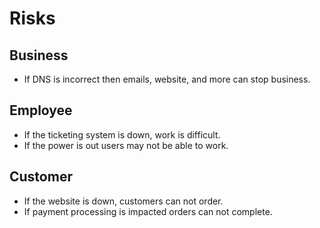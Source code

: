 # Risks

## Business

- If DNS is incorrect then emails, website, and more can stop business.

## Employee

- If the ticketing system is down, work is difficult.
- If the power is out users may not be able to work.

## Customer

- If the website is down, customers can not order.
- If payment processing is impacted orders can not complete.
